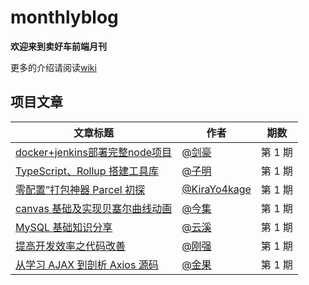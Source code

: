 # monthlyblog
**欢迎来到卖好车前端月刊**

更多的介绍请阅读[wiki](https://github.com/maihaoche/monthlyblog/wiki)

## 项目文章
| 文章标题 | 作者 | 期数 |
| ---- | ---- | ---- |
| [docker+jenkins部署完整node项目](http://www.jianhunxia.com/article/1) | [@剑豪](https://github.com/jianhao) | 第 1 期 |
| [TypeScript、Rollup 搭建工具库](https://simonwong.github.io/share/TypeScript%E3%80%81Rollup%20%E6%90%AD%E5%BB%BA%E5%B7%A5%E5%85%B7%E5%BA%93.html) | [@子明](https://github.com/simonwong) | 第 1 期 |
| [零配置”打包神器 Parcel 初探](http://blog.maihaoche.com/ling-pei-zhi-da-bao-shen-qi-parcel-chu-tan/) | [@KiraYo4kage](https://github.com/KiraYo4kage) | 第 1 期 |
| [canvas 基础及实现贝塞尔曲线动画](http://blog.maihaoche.com/canvas-ji-chu-ji-shi-xian-bei-sai-er-qu-xian-dong-hua/) | [@今集](https://github.com/JINJITING) | 第 1 期 |
| [MySQL 基础知识分享](http://blog.maihaoche.com/mysqlde-ji-chu-zhi-shi-fen-xiang/) | [@云溪](https://github.com/mancaomhc) | 第 1 期 |
| [提高开发效率之代码改善](http://blog.maihaoche.com/ti-gao-kai-fa-xiao-lu-zhi-dai-ma-gai-shan/) | [@刚强](https://github.com/wanggangqiang999) | 第 1 期 |
| [从学习 AJAX 到剖析 Axios 源码](http://blog.maihaoche.com/cong-xue-xi-ajax-dao-pou-xi-axios-yuan-ma/) | [@金果](https://github.com/jinguo) | 第 1 期 |
